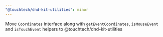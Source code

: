 ```yaml
---
"@touchtech/dnd-kit-utilities": minor
---
```


Move `Coordinates` interface along with `getEventCoordinates`, `isMouseEvent` and `isTouchEvent` helpers to @touchtech/dnd-kit-utilities
